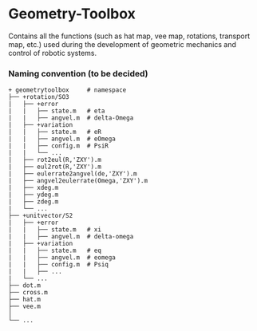 # Geometry-Toolbox
Contains all the functions (such as hat map, vee map, rotations, transport map, etc.) used during the development of geometric mechanics and control of robotic systems. 

### Naming convention (to be decided)

    + geometrytoolbox     # namespace
    ├── +rotation/SO3
    |   ├── +error
    |   |   ├── state.m   # eta
    |   |   ├── angvel.m  # delta-Omega
    |   ├── +variation
    |   |   ├── state.m   # eR
    |   |   ├── angvel.m  # eOmega
    |   |   ├── config.m  # PsiR
    |   |   └── ...    
    |   ├── rot2eul(R,'ZXY').m
    |   ├── eul2rot(R,'ZXY').m
    |   ├── eulerrate2angvel(de,'ZXY').m
    |   ├── angvel2eulerrate(Omega,'ZXY').m
    |   ├── xdeg.m
    |   ├── ydeg.m
    |   ├── zdeg.m
    |   └── ...    
    ├── +unitvector/S2
    |   ├── +error
    |   |   ├── state.m   # xi
    |   |   ├── angvel.m  # delta-omega
    |   ├── +variation
    |   |   ├── state.m   # eq
    |   |   ├── angvel.m  # eomega
    |   |   ├── config.m  # Psiq
    |   |   ├── ...
    |   └── ...   
    ├── dot.m
    ├── cross.m
    ├── hat.m
    ├── vee.m
    │   
    └── ...

